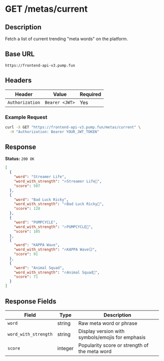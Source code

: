 # GET /metas/current

## Description
Fetch a list of current trending "meta words" on the platform.

## Base URL
`https://frontend-api-v3.pump.fun`

## Headers
| Header | Value | Required |
|--------|-------|----------|
| `Authorization` | `Bearer <JWT>` | Yes |

### Example Request
```bash
curl -X GET "https://frontend-api-v3.pump.fun/metas/current" \
  -H "Authorization: Bearer YOUR_JWT_TOKEN"
```

## Response
**Status:** `200 OK`

```json
[
  {
    "word": "Streamer Life",
    "word_with_strength": "🔥Streamer Life🎥",
    "score": 507
  },
  {
    "word": "Bad Luck Ricky",
    "word_with_strength": "🔥Bad Luck Ricky🦊",
    "score": 128
  },
  {
    "word": "PUMPCYCLE",
    "word_with_strength": "🔥PUMPCYCLE🔁",
    "score": 105
  },
  {
    "word": "KAPPA Wave",
    "word_with_strength": "🔥KAPPA Wave😏",
    "score": 91
  },
  {
    "word": "Animal Squad",
    "word_with_strength": "🔥Animal Squad🦴",
    "score": 71
  }
]
```

## Response Fields
| Field | Type | Description |
|-------|------|-------------|
| `word` | string | Raw meta word or phrase |
| `word_with_strength` | string | Display version with symbols/emojis for emphasis |
| `score` | integer | Popularity score or strength of the meta word |
